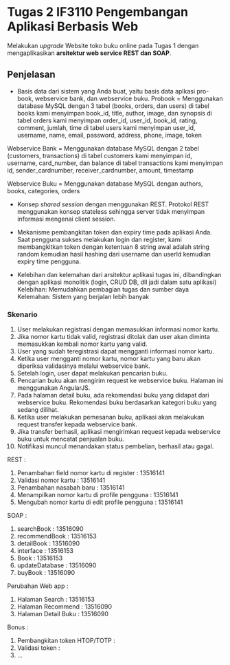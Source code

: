 # Tugas 2 IF3110 Pengembangan Aplikasi Berbasis Web 

Melakukan *upgrade* Website toko buku online pada Tugas 1 dengan mengaplikasikan **arsitektur web service REST dan SOAP**.

## Penjelasan
- Basis data dari sistem yang Anda buat, yaitu basis data aplkasi pro-book, webservice bank, dan webservice buku.
Probook = Menggunakan database MySQL dengan 3 tabel (books, orders, dan users)
di tabel books kami menyimpan book_id, title, author, image, dan synopsis
di tabel orders kami menyimpan order_id, user_id, book_id, rating, comment, jumlah, time
di tabel users kami menyimpan user_id, username, name, email, password, address, phone, image, token

Webservice Bank = Menggunakan database MySQL dengan 2 tabel (customers, transactions)
di tabel customers kami menyimpan id, username, card_number, dan balance
di tabel transactions kami menyimpan id, sender_cardnumber, receiver_cardnumber, amount, timestamp

Webservice Buku = Menggunakan database MySQL dengan authors, books, categories, orders

- Konsep *shared session* dengan menggunakan REST.
Protokol REST menggunakan konsep stateless sehingga server tidak menyimpan informasi mengenai client session.

- Mekanisme pembangkitan token dan expiry time pada aplikasi Anda.
Saat pengguna sukses melakukan login dan register, kami membangkitkan token dengan ketentuan 8 string awal adalah string random kemudian hasil hashing dari username dan userId kemudian expiry time pengguna.

- Kelebihan dan kelemahan dari arsitektur aplikasi tugas ini, dibandingkan dengan aplikasi monolitik (login, CRUD DB, dll jadi dalam satu aplikasi)
Kelebihan: Memudahkan pembagian tugas dan sumber daya
Kelemahan: Sistem yang berjalan lebih banyak

### Skenario

1. User melakukan registrasi dengan memasukkan informasi nomor kartu.
2. Jika nomor kartu tidak valid, registrasi ditolak dan user akan diminta memasukkan kembali nomor kartu yang valid.
3. User yang sudah teregistrasi dapat mengganti informasi nomor kartu.
4. Ketika user mengganti nomor kartu, nomor kartu yang baru akan diperiksa validasinya melalui webservice bank.
5. Setelah login, user dapat melakukan pencarian buku.
6. Pencarian buku akan mengirim request ke webservice buku. Halaman ini menggunakan AngularJS.
7. Pada halaman detail buku, ada rekomendasi buku yang didapat dari webservice buku. Rekomendasi buku berdasarkan kategori buku yang sedang dilihat.
8. Ketika user melakukan pemesanan buku, aplikasi akan melakukan request transfer kepada webservice bank.
9. Jika transfer berhasil, aplikasi mengirimkan request kepada webservice buku untuk mencatat penjualan buku.
10. Notifikasi muncul menandakan status pembelian, berhasil atau gagal.

REST :
1. Penambahan field nomor kartu di register : 13516141
1. Validasi nomor kartu : 13516141
1. Penambahan nasabah baru : 13516141
1. Menampilkan nomor kartu di profile pengguna : 13516141
1. Mengubah nomor kartu di edit profile pengguna : 13516141

SOAP :
1. searchBook : 13516090
2. recommendBook : 13516153
3. detailBook : 13516090
4. interface : 13516153
5. Book : 13516153
6. updateDatabase : 13516090
7. buyBook : 13516090

Perubahan Web app :
1. Halaman Search : 13516153
2. Halaman Recommend : 13516090
3. Halaman Detail Buku : 13516090

Bonus :
1. Pembangkitan token HTOP/TOTP : 
2. Validasi token : 
3. ...
